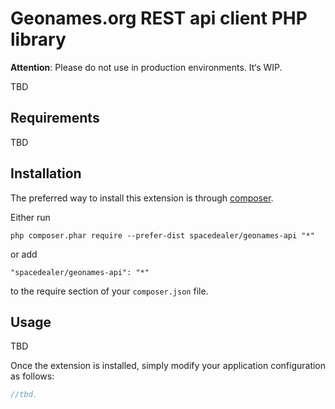 Geonames.org REST api client PHP library
========================================

**Attention**: Please do not use in production environments. It‘s WIP.

TBD


Requirements
------------

TBD

Installation
------------

The preferred way to install this extension is through [composer](http://getcomposer.org/download/).

Either run

```
php composer.phar require --prefer-dist spacedealer/geonames-api "*"
```

or add

```
"spacedealer/geonames-api": "*"
```

to the require section of your `composer.json` file.


Usage
-----

TBD

Once the extension is installed, simply modify your application configuration as follows:

```php
//tbd.
```
